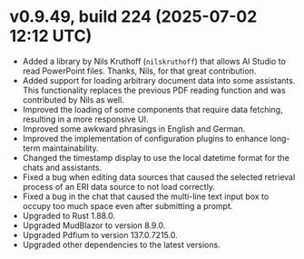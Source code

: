 # v0.9.49, build 224 (2025-07-02 12:12 UTC)
- Added a library by Nils Kruthoff (`nilskruthoff`) that allows AI Studio to read PowerPoint files. Thanks, Nils, for that great contribution.
- Added support for loading arbitrary document data into some assistants. This functionality replaces the previous PDF reading function and was contributed by Nils as well.
- Improved the loading of some components that require data fetching, resulting in a more responsive UI.
- Improved some awkward phrasings in English and German.
- Improved the implementation of configuration plugins to enhance long-term maintainability.
- Changed the timestamp display to use the local datetime format for the chats and assistants.
- Fixed a bug when editing data sources that caused the selected retrieval process of an ERI data source to not load correctly.
- Fixed a bug in the chat that caused the multi-line text input box to occupy too much space even after submitting a prompt.
- Upgraded to Rust 1.88.0.
- Upgraded MudBlazor to version 8.9.0.
- Upgraded Pdfium to version 137.0.7215.0.
- Upgraded other dependencies to the latest versions.